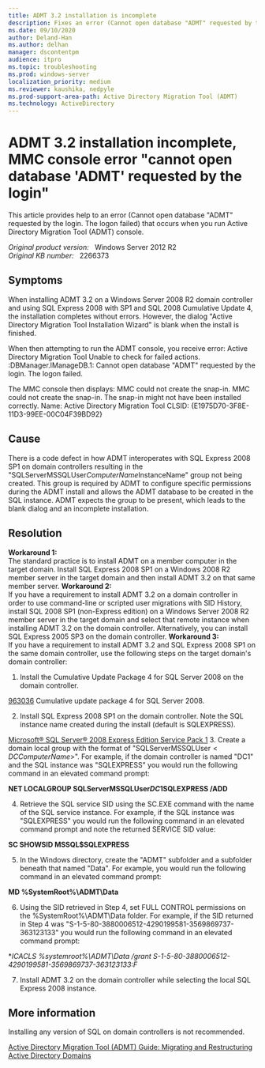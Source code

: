 ```yaml
---
title: ADMT 3.2 installation is incomplete
description: Fixes an error (Cannot open database "ADMT" requested by the login. The logon failed) that occurs when you run Active Directory Migration Tool (ADMT) console.
ms.date: 09/10/2020
author: Deland-Han
ms.author: delhan
manager: dscontentpm
audience: itpro
ms.topic: troubleshooting
ms.prod: windows-server
localization_priority: medium
ms.reviewer: kaushika, nedpyle
ms.prod-support-area-path: Active Directory Migration Tool (ADMT)
ms.technology: ActiveDirectory  
---
```

# ADMT 3.2 installation incomplete, MMC console error "cannot open database 'ADMT' requested by the login"

This article provides help to an error (Cannot open database "ADMT" requested by the login. The logon failed) that occurs when you run Active Directory Migration Tool (ADMT) console.

_Original product version:_ &nbsp; Windows Server 2012 R2  
_Original KB number:_ &nbsp; 2266373

## Symptoms

When installing ADMT 3.2 on a Windows Server 2008 R2 domain controller and using SQL Express 2008 with SP1 and SQL 2008 Cumulative Update 4, the installation completes without errors. However, the dialog "Active Directory Migration Tool Installation Wizard" is blank when the install is finished.

When then attempting to run the ADMT console, you receive error:
Active Directory Migration Tool
Unable to check for failed actions. :DBManager.IManageDB.1: Cannot open database "ADMT" requested by the login. The logon failed.

The MMC console then displays:
MMC could not create the snap-in.
MMC could not create the snap-in. The snap-in might not have been installed correctly.
Name: Active Directory Migration Tool
CLSID: {E1975D70-3F8E-11D3-99EE-00C04F39BD92}

## Cause

There is a code defect in how ADMT interoperates with SQL Express 2008 SP1 on domain controllers resulting in the "SQLServerMSSQLUser$ComputerName$InstanceName" group not being created. This group is required by ADMT to configure specific permissions during the ADMT install and allows the ADMT database to be created in the SQL instance. ADMT expects the group to be present, which leads to the blank dialog and an incomplete installation.

## Resolution

**Workaround 1:**  
The standard practice is to install ADMT on a member computer in the target domain. Install SQL Express 2008 SP1 on a Windows 2008 R2 member server in the target domain and then install ADMT 3.2 on that same member server.
 **Workaround 2:**  
If you have a requirement to install ADMT 3.2 on a domain controller in order to use command-line or scripted user migrations with SID History, install SQL 2008 SP1 (non-Express edition) on a Windows Server 2008 R2 member server in the target domain and select that remote instance when installing ADMT 3.2 on the domain controller. Alternatively, you can install SQL Express 2005 SP3 on the domain controller.
 **Workaround 3:**  
If you have a requirement to install ADMT 3.2 and SQL Express 2008 SP1 on the same domain controller, use the following steps on the target domain's domain controller:
1. Install the Cumulative Update Package 4 for SQL Server 2008 on the domain controller.

[963036](https://support.microsoft.com/kb/963036) Cumulative update package 4 for SQL Server 2008.

2. Install SQL Express 2008 SP1 on the domain controller. Note the SQL instance name created during the install (default is SQLEXPRESS).

 [Microsoft® SQL Server® 2008 Express Edition Service Pack 1](https://www.microsoft.com/download/details.aspx?id=26729) 
3. Create a domain local group with the format of "SQLServerMSSQLUser$<DCComputerName>$<InstanceName>". For example, if the domain controller is named "DC1" and the SQL instance was "SQLEXPRESS" you would run the following command in an elevated command prompt:

**NET LOCALGROUP SQLServerMSSQLUser$DC1$SQLEXPRESS /ADD**  

4. Retrieve the SQL service SID using the SC.EXE command with the name of the SQL service instance. For example, if the SQL instance was "SQLEXPRESS" you would run the following command in an elevated command prompt and note the returned SERVICE SID value:

**SC SHOWSID MSSQL$SQLEXPRESS**  

5. In the Windows directory, create the "ADMT" subfolder and a subfolder beneath that named "Data". For example, you would run the following command in an elevated command prompt:

**MD %SystemRoot%\ADMT\Data**  

6. Using the SID retrieved in Step 4, set FULL CONTROL permissions on the %SystemRoot%\ADMT\Data folder. For example, if the SID returned in Step 4 was "S-1-5-80-3880006512-4290199581-3569869737-363123133" you would run the following command in an elevated command prompt:

**ICACLS %systemroot%\ADMT\Data /grant *S-1-5-80-3880006512-4290199581-3569869737-363123133:F**  

7. Install ADMT 3.2 on the domain controller while selecting the local SQL Express 2008 instance.

## More information

Installing any version of SQL on domain controllers is not recommended.

 [Active Directory Migration Tool (ADMT) Guide: Migrating and Restructuring Active Directory Domains](https://www.microsoft.com/download/details.aspx?familyid=6D710919-1BA5-41CA-B2F3-C11BCB4857AF&displaylang=en)
